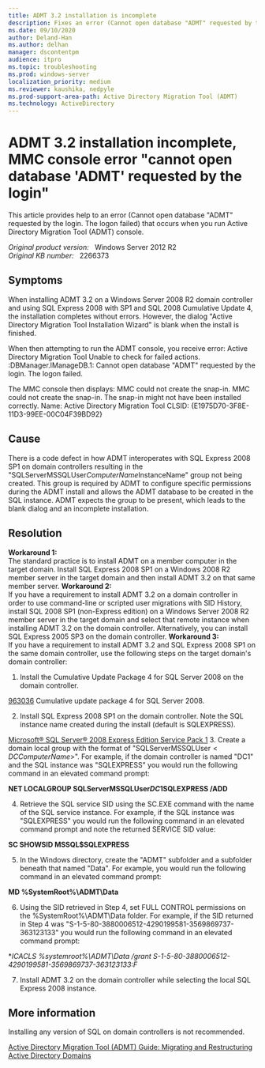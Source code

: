 ```yaml
---
title: ADMT 3.2 installation is incomplete
description: Fixes an error (Cannot open database "ADMT" requested by the login. The logon failed) that occurs when you run Active Directory Migration Tool (ADMT) console.
ms.date: 09/10/2020
author: Deland-Han
ms.author: delhan
manager: dscontentpm
audience: itpro
ms.topic: troubleshooting
ms.prod: windows-server
localization_priority: medium
ms.reviewer: kaushika, nedpyle
ms.prod-support-area-path: Active Directory Migration Tool (ADMT)
ms.technology: ActiveDirectory  
---
```

# ADMT 3.2 installation incomplete, MMC console error "cannot open database 'ADMT' requested by the login"

This article provides help to an error (Cannot open database "ADMT" requested by the login. The logon failed) that occurs when you run Active Directory Migration Tool (ADMT) console.

_Original product version:_ &nbsp; Windows Server 2012 R2  
_Original KB number:_ &nbsp; 2266373

## Symptoms

When installing ADMT 3.2 on a Windows Server 2008 R2 domain controller and using SQL Express 2008 with SP1 and SQL 2008 Cumulative Update 4, the installation completes without errors. However, the dialog "Active Directory Migration Tool Installation Wizard" is blank when the install is finished.

When then attempting to run the ADMT console, you receive error:
Active Directory Migration Tool
Unable to check for failed actions. :DBManager.IManageDB.1: Cannot open database "ADMT" requested by the login. The logon failed.

The MMC console then displays:
MMC could not create the snap-in.
MMC could not create the snap-in. The snap-in might not have been installed correctly.
Name: Active Directory Migration Tool
CLSID: {E1975D70-3F8E-11D3-99EE-00C04F39BD92}

## Cause

There is a code defect in how ADMT interoperates with SQL Express 2008 SP1 on domain controllers resulting in the "SQLServerMSSQLUser$ComputerName$InstanceName" group not being created. This group is required by ADMT to configure specific permissions during the ADMT install and allows the ADMT database to be created in the SQL instance. ADMT expects the group to be present, which leads to the blank dialog and an incomplete installation.

## Resolution

**Workaround 1:**  
The standard practice is to install ADMT on a member computer in the target domain. Install SQL Express 2008 SP1 on a Windows 2008 R2 member server in the target domain and then install ADMT 3.2 on that same member server.
 **Workaround 2:**  
If you have a requirement to install ADMT 3.2 on a domain controller in order to use command-line or scripted user migrations with SID History, install SQL 2008 SP1 (non-Express edition) on a Windows Server 2008 R2 member server in the target domain and select that remote instance when installing ADMT 3.2 on the domain controller. Alternatively, you can install SQL Express 2005 SP3 on the domain controller.
 **Workaround 3:**  
If you have a requirement to install ADMT 3.2 and SQL Express 2008 SP1 on the same domain controller, use the following steps on the target domain's domain controller:
1. Install the Cumulative Update Package 4 for SQL Server 2008 on the domain controller.

[963036](https://support.microsoft.com/kb/963036) Cumulative update package 4 for SQL Server 2008.

2. Install SQL Express 2008 SP1 on the domain controller. Note the SQL instance name created during the install (default is SQLEXPRESS).

 [Microsoft® SQL Server® 2008 Express Edition Service Pack 1](https://www.microsoft.com/download/details.aspx?id=26729) 
3. Create a domain local group with the format of "SQLServerMSSQLUser$<DCComputerName>$<InstanceName>". For example, if the domain controller is named "DC1" and the SQL instance was "SQLEXPRESS" you would run the following command in an elevated command prompt:

**NET LOCALGROUP SQLServerMSSQLUser$DC1$SQLEXPRESS /ADD**  

4. Retrieve the SQL service SID using the SC.EXE command with the name of the SQL service instance. For example, if the SQL instance was "SQLEXPRESS" you would run the following command in an elevated command prompt and note the returned SERVICE SID value:

**SC SHOWSID MSSQL$SQLEXPRESS**  

5. In the Windows directory, create the "ADMT" subfolder and a subfolder beneath that named "Data". For example, you would run the following command in an elevated command prompt:

**MD %SystemRoot%\ADMT\Data**  

6. Using the SID retrieved in Step 4, set FULL CONTROL permissions on the %SystemRoot%\ADMT\Data folder. For example, if the SID returned in Step 4 was "S-1-5-80-3880006512-4290199581-3569869737-363123133" you would run the following command in an elevated command prompt:

**ICACLS %systemroot%\ADMT\Data /grant *S-1-5-80-3880006512-4290199581-3569869737-363123133:F**  

7. Install ADMT 3.2 on the domain controller while selecting the local SQL Express 2008 instance.

## More information

Installing any version of SQL on domain controllers is not recommended.

 [Active Directory Migration Tool (ADMT) Guide: Migrating and Restructuring Active Directory Domains](https://www.microsoft.com/download/details.aspx?familyid=6D710919-1BA5-41CA-B2F3-C11BCB4857AF&displaylang=en)
